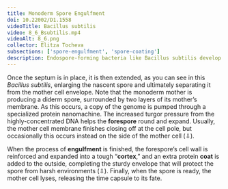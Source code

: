 ```yaml
---
title: Monoderm Spore Engulfment
doi: 10.22002/D1.1558
videoTitle: Bacillus subtilis
video: 8_6_Bsubtilis.mp4
videoAlt: 8_6.png
collector: Elitza Tocheva
subsections: ['spore-engulfment', 'spore-coating']
description: Endospore-forming bacteria like Bacillus subtilis develop their spores internally, then lyse to release them once they are mature
---
```


Once the septum is in place, it is then extended, as you can see in this *Bacillus subtilis*, enlarging the nascent spore and ultimately separating it from the mother cell envelope. Note that the monoderm mother is producing a diderm spore, surrounded by two layers of its mother’s membrane. As this occurs, a copy of the genome is pumped through a specialized protein nanomachine. The increased turgor pressure from the highly-concentrated DNA helps the **forespore** round and expand. Usually, the mother cell membrane finishes closing off at the cell pole, but occasionally this occurs instead on the side of the mother cell (⇩).

When the process of **engulfment** is finished, the forespore’s cell wall is reinforced and expanded into a tough “**cortex**,” and an extra protein **coat** is added to the outside, completing the sturdy envelope that will protect the spore from harsh environments (⇩). Finally, when the spore is ready, the mother cell lyses, releasing the time capsule to its fate.

